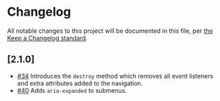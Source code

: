 # Changelog

All notable changes to this project will be documented in this file, per [the Keep a Changelog standard](http://keepachangelog.com/).

## [2.1.0]

- [#34](https://github.com/10up/component-library/pull/34) Introduces the `destroy` method which removes all event listeners and extra attributes added to the navigation.
- [#40](https://github.com/10up/component-library/pull/40) Adds `aria-expanded` to submenus.
